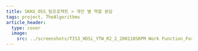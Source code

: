 ```yaml
---
title: SKKU_OSS_팀프로젝트 > 개인 별 역할 분담
tags: project, TheAlgorithms
article_header:
  type: cover
  image:
    src: ../screenshots/TIS3_HDSi_YTW_R2_2_200118SKPM Work Function_Forward_003.p.jpg
---
```

<!--more-->
